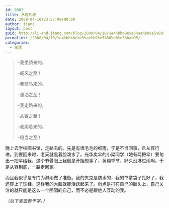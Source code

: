 ```yaml
---
id: 9803
title: 从容到底
date: 2008-04-10T23:57:00+00:00
author: jiang
layout: post
guid: http://li-and-jiang.com/blog/2008/04/10/%e4%bb%8e%e5%ae%b9%e5%88%b0%e5%ba%95/
permalink: /2008/04/10/%e4%bb%8e%e5%ae%b9%e5%88%b0%e5%ba%95/
categories:
  - 生活
---
```

> -我坐骄来的。 
> 
> -威风之至！ 
> 
> -我骑马来的。 
> 
> -潇洒之至！ 
> 
> -我走路来的。 
> 
> -从容之至！ 
> 
> -我爬着来的。 
> 
> -稳当之至！

晚上去学校图书馆，走路去的。先是有很毛毛的细雨，于是不当回事，且从容行进。到要回来时，老天就黑着脸泼水了。光华卖伞的小梁同学（她有两把伞）要匀出一把伞给我，这个节骨眼上我倒是开始想事了，黄梅季节，好久没淋过雨啊。于是从容到底，一路走回家。 

而且我似乎是专门为淋雨做了准备。我的夹克是防水的，我的书拿袋子扎好了，我还穿上了球鞋，这样我的大脑就能活跃起来了。雨点是打在自己的额头上，自己关注的就只能是这么一个囫囵的自己，而不必是跟他人互动的我。 

_（以下省去若干字。）_